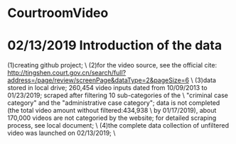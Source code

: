 # CourtroomVideo
# 02/13/2019 Introduction of the data
(1)creating github project; \\
(2)for the video source, see the official cite: http://tingshen.court.gov.cn/search/full?address=/page/review/screenPage&dataType=2&pageSize=6 \\
(3)data stored in local drive; 260,454 video inputs dated from 10/09/2013 to 01/23/2019; scraped after filtering 10 sub-categories of the \\ "criminal case category" and the "administrative case category"; data is not completed (the total video amount without filtered:434,938 \\ by 01/17/2019), about 170,000 videos are not categoried by the website; for detailed scraping process, see local document; \\
(4)the complete data collection of unfiltered video was launched on 02/13/2019; \\
